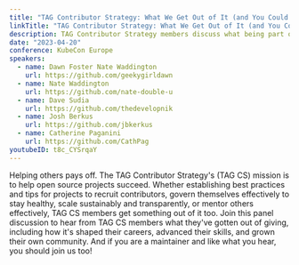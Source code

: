 ```yaml
---
title: "TAG Contributor Strategy: What We Get Out of It (and You Could Too!)"
linkTitle: "TAG Contributor Strategy: What We Get Out of It (and You Could Too!)"
description: TAG Contributor Strategy members discuss what being part of the TAG means to them, and why they think you should get involved.
date: "2023-04-20"
conference: KubeCon Europe
speakers:
  - name: Dawn Foster Nate Waddington
    url: https://github.com/geekygirldawn
  - name: Nate Waddington
    url: https://github.com/nate-double-u
  - name: Dave Sudia
    url: https://github.com/thedevelopnik
  - name: Josh Berkus
    url: https://github.com/jbkerkus
  - name: Catherine Paganini
    url: https://github.com/CathPag
youtubeID: t8c_CYSrqaY
---
```


Helping others pays off. The TAG Contributor Strategy's (TAG CS) mission is to help open source projects succeed. Whether establishing best practices and tips for projects to recruit contributors, govern themselves effectively to stay healthy, scale sustainably and transparently, or mentor others effectively, TAG CS members get something out of it too. Join this panel discussion to hear from TAG CS members what they've gotten out of giving, including how it's shaped their careers, advanced their skills, and grown their own community. And if you are a maintainer and like what you hear, you should join us too!
